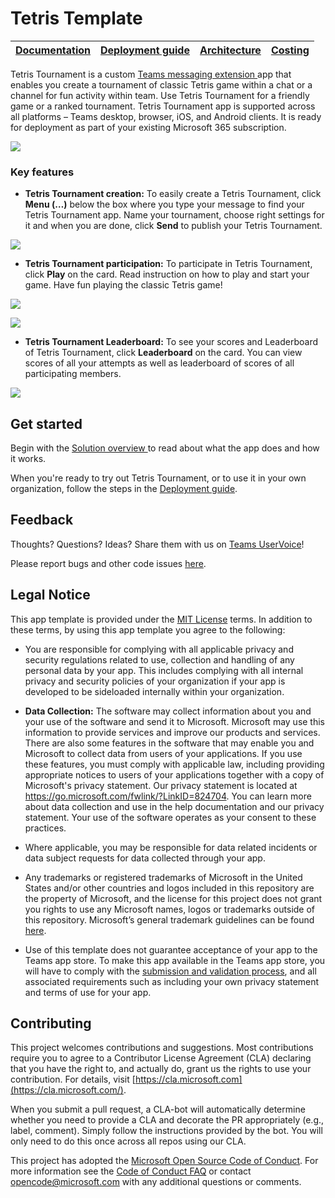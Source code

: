 # Tetris Template

| [Documentation](https://github.com/WebCraft-Teams/Tetris/wiki/Home) | [Deployment guide](https://github.com/WebCraft-Teams/Tetris/wiki/Deployment-guide) | [Architecture](https://github.com/WebCraft-Teams/Tetris/wiki/Solution-overview) | [Costing](https://github.com/WebCraft-Teams/Tetris/wiki/Costing) |
| ----- | ---- | ---- | ---- |


Tetris Tournament is a custom [Teams messaging
extension ](https://docs.microsoft.com/en-us/microsoftteams/platform/messaging-extensions/what-are-messaging-extensions)app
that enables you create a tournament of classic Tetris game within a chat or a
channel for fun activity within team. Use Tetris Tournament for a friendly game or
a ranked tournament. Tetris Tournament app is supported across all platforms –
Teams desktop, browser, iOS, and Android clients. It is ready for deployment as
part of your existing Microsoft 365 subscription.

![](https://github.com/WebCraft-Teams/Tetris/wiki/images/TetrisCompose.gif)

### Key features

* **Tetris Tournament creation:** To easily create a Tetris Tournament, click
    **Menu (…)** below the box where you type your message to find your Tetris
    Tournament app. Name your tournament, choose right settings for it and when
    you are done, click **Send** to publish your Tetris Tournament.

![](https://github.com/WebCraft-Teams/Tetris/wiki/images/TetrisTemplateCreation.png)

* **Tetris Tournament participation:** To participate in Tetris Tournament, click
**Play** on the card. Read instruction on how to play and start your game. Have
fun playing the classic Tetris game!

![](https://github.com/WebCraft-Teams/Tetris/wiki/images/TetrisTemplateParticipation1.png)

![](https://github.com/WebCraft-Teams/Tetris/wiki/images/TetrisTemplateParticipation2.png)

* **Tetris Tournament Leaderboard:** To see your scores and Leaderboard of Tetris
    Tournament, click **Leaderboard** on the card. You can view scores of all
    your attempts as well as leaderboard of scores of all participating members.

![](https://github.com/WebCraft-Teams/Tetris/wiki/images/TetrisTemplateLeaderBoard.png)

## Get started

Begin with the [Solution overview ](https://github.com/WebCraft-Teams/Tetris/wiki/Solution-overview)to read about what the
app does and how it works.

When you're ready to try out Tetris Tournament, or to use it in your own
organization, follow the steps in the [Deployment guide](https://github.com/WebCraft-Teams/Tetris/wiki/Deployment-guide).

## Feedback 

Thoughts? Questions? Ideas? Share them with us on [Teams
UserVoice](https://microsoftteams.uservoice.com/forums/555103-public)!

Please report bugs and other code issues [here](https://github.com/OfficeDev/Microsoft-Teams-Tetris-Torunament-app/issues/new).

## Legal Notice

This app template is provided under the [MIT
License](https://github.com/OfficeDev/microsoft-teams-apps-survey/blob/main/LICENSE)
terms. In addition to these terms, by using this app template you agree to the
following:

-   You are responsible for complying with all applicable privacy and security
    regulations related to use, collection and handling of any personal data by
    your app. This includes complying with all internal privacy and security
    policies of your organization if your app is developed to be sideloaded
    internally within your organization.

-   **Data Collection:** The software may collect information about you and your
    use of the software and send it to Microsoft. Microsoft may use this
    information to provide services and improve our products and services. There
    are also some features in the software that may enable you and Microsoft to
    collect data from users of your applications. If you use these features, you
    must comply with applicable law, including providing appropriate notices to
    users of your applications together with a copy of Microsoft's privacy
    statement. Our privacy statement is located at
    <https://go.microsoft.com/fwlink/?LinkID=824704>. You can learn more about
    data collection and use in the help documentation and our privacy statement.
    Your use of the software operates as your consent to these practices.

-   Where applicable, you may be responsible for data related incidents or data
    subject requests for data collected through your app.

-   Any trademarks or registered trademarks of Microsoft in the United States
    and/or other countries and logos included in this repository are the
    property of Microsoft, and the license for this project does not grant you
    rights to use any Microsoft names, logos or trademarks outside of this
    repository. Microsoft’s general trademark guidelines can be found
    [here](https://www.microsoft.com/en-us/legal/intellectualproperty/trademarks/usage/general.aspx).

-   Use of this template does not guarantee acceptance of your app to the Teams
    app store. To make this app available in the Teams app store, you will have
    to comply with the [submission and validation
    process](https://docs.microsoft.com/en-us/microsoftteams/platform/concepts/deploy-and-publish/appsource/publish),
    and all associated requirements such as including your own privacy statement
    and terms of use for your app.

## Contributing

This project welcomes contributions and suggestions. Most contributions require
you to agree to a Contributor License Agreement (CLA) declaring that you have
the right to, and actually do, grant us the rights to use your contribution. For
details, visit [https://cla.microsoft.com](https://cla.microsoft.com/).

When you submit a pull request, a CLA-bot will automatically determine whether
you need to provide a CLA and decorate the PR appropriately (e.g., label,
comment). Simply follow the instructions provided by the bot. You will only need
to do this once across all repos using our CLA.

This project has adopted the [Microsoft Open Source Code of
Conduct](https://opensource.microsoft.com/codeofconduct/). For more information
see the [Code of Conduct
FAQ](https://opensource.microsoft.com/codeofconduct/faq/) or contact
<opencode@microsoft.com> with any additional questions or comments.
